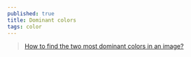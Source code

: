 ```yaml
---
published: true
title: Dominant colors
tags: color
---
```

> [How to find the two most dominant colors in an image?](https://answers.opencv.org/question/5067/how-to-find-the-two-most-dominant-colors-in-an-image/)

